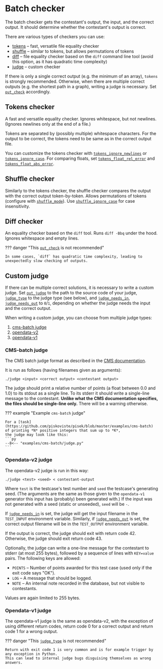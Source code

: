 # Batch checker

The batch checker gets the contestant's output, the input, and the correct output.
It should determine whether the contestant's output is correct.

There are various types of checkers you can use:

- [tokens](#tokens-checker) – fast, versatile file equality checker
- [shuffle](#shuffle-checker) – similar to tokens, but allows permutations of tokens
- [diff](#diff-checker) – file equality checker based on the `diff` command line tool (avoid this option, as it has quadratic time complexity)
- [judge](#custom-judge) – custom checker

If there is only a single correct output (e.g. the minimum of an array), `tokens` is strongly recommended.
Otherwise, when there are multiple correct outputs (e.g. the shortest path in a graph),
writing a judge is necessary. Set [`out_check`](../config-v3-documentation.md#out_check) accordingly.

## Tokens checker

A fast and versatile equality checker. Ignores whitespace, but not newlines.
(Ignores newlines only at the end of a file.)

Tokens are separated by (possibly multiple) whitespace characters.
For the output to be correct, the tokens need to be same as in the correct output file.

You can customize the tokens checker with [`tokens_ignore_newlines`](../config-v3-documentation.md#tokens_ignore_newlines)
or [`tokens_ignore_case`](../config-v3-documentation.md#tokens_ignore_case).
For comparing floats, set [`tokens_float_rel_error`](../config-v3-documentation.md#tokens_float_rel_error)
and [`tokens_float_abs_error`](../config-v3-documentation.md#tokens_float_abs_error).

## Shuffle checker

Similarly to the tokens checker, the shuffle checker compares the output with the correct output token-by-token.
Allows permutations of tokens (configure with [`shuffle_mode`](../config-v3-documentation.md#shuffle_mode)).
Use [`shuffle_ignore_case`](../config-v3-documentation.md#shuffle_ignore_case) for case insensitivity.

## Diff checker

An equality checker based on the `diff` tool. Runs `diff -Bbq` under the hood.
Ignores whitespace and empty lines.

??? danger "This [`out_check`](../config-v3-documentation.md#out_check) is not recommended"

    In some cases, `diff` has quadratic time complexity, leading to unexpectedly slow checking of outputs.

## Custom judge

If there can be multiple correct solutions, it is necessary to write a custom judge.
Set [`out_judge`](../config-v3-documentation.md#out_judge) to the path to the source code of your judge,
[`judge_type`](../config-v3-documentation.md#judge_type) to the judge type (see below),
and [`judge_needs_in`](../config-v3-documentation.md#judge_needs_in),
[`judge_needs_out`](../config-v3-documentation.md#judge_needs_out) to `0`/`1`,
depending on whether the judge needs the input and the correct output.

When writing a custom judge, you can choose from multiple judge types:

1. [cms-batch judge](#cms-batch-judge)
2. [opendata-v2](#opendata-v2-judge)
3. [opendata-v1](#opendata-v1-judge)

### CMS-batch judge

The CMS batch judge format as described in the [CMS documentation](https://cms.readthedocs.io/en/v1.4/Task%20types.html?highlight=Manager#checker).

It is run as follows (having filenames given as arguments):
```
./judge <input> <correct output> <contestant output>
```

The judge should print a relative number of points (a float between 0.0 and 1.0) to its stdout as a single line.
To its stderr it should write a single-line message to the contestant.
**Unlike what the CMS documentation specifies, the files should be single-line only.**
There will be a warning otherwise.

??? example "Example `cms-batch` judge"

	For a [task](https://github.com/piskoviste/pisek/blob/master/examples/cms-batch) of printing *N* positive integers that sum up to *K*,
	the judge may look like this:
    ```py
    --8<-- "examples/cms-batch/judge.py"
    ```

### Opendata-v2 judge

The opendata-v2 judge is run in this way:
```
./judge <test> <seed> < contestant-output
```
Where `test` is the testcase's test number and `seed` the testcase's generating seed.
(The arguments are the same as those given to the `opendata-v1` generator
this input has (probably) been generated with.)
If the input was not generated with a seed (static or unseeded), `seed` will be `-`.

If [`judge_needs_in`](../config-v3-documentation.md#judge_needs_in) is set,
the judge will get the input filename in the `TEST_INPUT` environment variable.
Similarly, if [`judge_needs_out`](../config-v3-documentation.md#judge_needs_out)
is set, the correct output filename will be in the `TEST_OUTPUT` environment variable.

If the output is correct, the judge should exit with return code 42.
Otherwise, the judge should exit return code 43.

Optionally, the judge can write a one-line message for the contestant
to stderr (at most 255 bytes), followed by a sequence of lines with `KEY=value` pairs.
The following keys are allowed:

- `POINTS` – Number of points awarded for this test case (used only if the exit code says "OK").
- `LOG` – A message that should be logged.
- `NOTE` – An internal note recorded in the database, but not visible to contestants.

Values are again limited to 255 bytes.

### Opendata-v1 judge

The opendata-v1 judge is the same as opendata-v2, with the exception of using different
return codes, return code 0 for a correct output and return code 1 for a wrong output.

??? danger "This [`judge_type`](../config-v3-documentation.md#judge_type) is not recommended"

    Return with exit code 1 is very common and is for example trigger by any exception in Python.
    This can lead to internal judge bugs disguising themselves as wrong answers.
